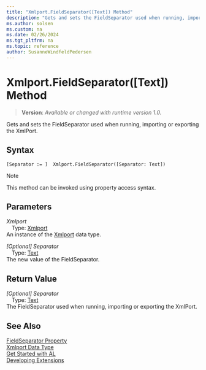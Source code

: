 ```yaml
---
title: "Xmlport.FieldSeparator([Text]) Method"
description: "Gets and sets the FieldSeparator used when running, importing or exporting the XmlPort."
ms.author: solsen
ms.custom: na
ms.date: 02/26/2024
ms.tgt_pltfrm: na
ms.topic: reference
author: SusanneWindfeldPedersen
---
```

[//]: # (START>DO_NOT_EDIT)
[//]: # (IMPORTANT:Do not edit any of the content between here and the END>DO_NOT_EDIT.)
[//]: # (Any modifications should be made in the .xml files in the ModernDev repo.)
# Xmlport.FieldSeparator([Text]) Method
> **Version**: _Available or changed with runtime version 1.0._

Gets and sets the FieldSeparator used when running, importing or exporting the XmlPort.


## Syntax
```AL
[Separator := ]  Xmlport.FieldSeparator([Separator: Text])
```
> [!NOTE]
> This method can be invoked using property access syntax.
## Parameters
*Xmlport*  
&emsp;Type: [Xmlport](xmlport-data-type.md)  
An instance of the [Xmlport](xmlport-data-type.md) data type.  

*[Optional] Separator*  
&emsp;Type: [Text](../text/text-data-type.md)  
The new value of the FieldSeparator.  


## Return Value
*[Optional] Separator*  
&emsp;Type: [Text](../text/text-data-type.md)  
The FieldSeparator used when running, importing or exporting the XmlPort.


[//]: # (IMPORTANT: END>DO_NOT_EDIT)
## See Also
[FieldSeparator Property](../../properties/devenv-fieldseparator-property.md)  
[Xmlport Data Type](xmlport-data-type.md)  
[Get Started with AL](../../devenv-get-started.md)  
[Developing Extensions](../../devenv-dev-overview.md)